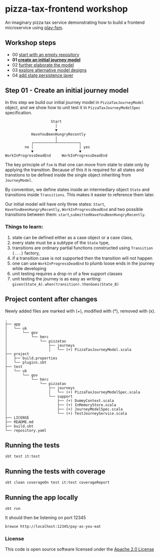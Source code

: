 # pizza-tax-frontend workshop

An imaginary pizza tax service demonstrating how to build a frontend microservice using [play-fsm](https://github.com/hmrc/play-fsm).

## Workshop steps

- 00 [start with an empty repository](https://github.com/hmrc/pizza-tax-frontend-workshop/tree/master#readme)
- **01 [create an initial journey model](https://github.com/hmrc/pizza-tax-frontend-workshop/tree/step-01-create-a-journey#readme)**
- 02 [further elaborate the model](https://github.com/hmrc/pizza-tax-frontend-workshop/tree/step-02-extend-journey-model#readme)
- 03 [explore alternative model designs](https://github.com/hmrc/pizza-tax-frontend-workshop/tree/step-03-alternative-model-design#readme)
- 04 [add state persistence layer](https://github.com/hmrc/pizza-tax-frontend-workshop/tree/step-04-configure-state-persistence-layer#readme)

## Step 01 - Create an initial journey model

In this step we build our initial journey model in `PizzaTaxJourneyModel` object, 
and we show how to unit test it in `PizzaTaxJourneyModelSpec` specification.

```
                     Start
                       │
                       ▼
            HaveYouBeenHungryRecently
                       │
            ┌──────────┴──────────┐
         no │                     │ yes
            ▼                     ▼
WorkInProgressDeadEnd     WorkInProgressDeadEnd
```

The key principle of `fsm` is that one can move from state to state only by applying the transition. Because of this it is required for all states and transtions to be defined inside the single object inheriting from `JourneyModel`.

By convention, we define states inside an intermediary object `State` and transitions inside `Transitions`. This makes it easier to reference them later.

Our initial model will have only three states: `Start`, `HaveYouBeenHungryRecently`, `WorkInProgressDeadEnd` and two possible transitions between them: `start`,`submittedHaveYouBeenHungryRecently`.

### Things to learn:

1. state can be defined either as a case object or a case class,
1. every state must be a subtype of the `State` type,
1. transitions are ordinary partial functions constructed using `Transition {...}` factory,
1. if a transition case is not supported then the transition will not happen
1. one can use `WorkInProgressDeadEnd` to plumb loose ends in the journey while developing
1. unit testing requires a drop-in of a few support classes
1. unit testing the journey is as easy as writing: ```given(State_A).when(transition).thenGoes(State_B)```

## Project content after changes

Newly added files are marked with (+), modified with (*), removed with (x).

    .
    ├── app
    │   └── uk
    │       └── gov
    │           └── hmrc
    │               └── pizzatax
    │                   ├── journeys
    │                   │   └── (+) PizzaTaxJourneyModel.scala
    ├── project
    │   ├── build.properties
    │   └── plugins.sbt
    ├── test
    │   └── uk
    │       └── gov
    │           └── hmrc
    │               └── pizzatax
    │                   ├── journeys
    │                   │   └── (+) PizzaTaxJourneyModelSpec.scala
    │                   └── support
    │                       ├── (+) DummyContext.scala
    │                       ├── (+) InMemoryStore.scala
    │                       ├── (+) JourneyModelSpec.scala
    │                       └── (+) TestJourneyService.scala
    ├── LICENSE
    ├── README.md
    ├── build.sbt
    └── repository.yaml


## Running the tests

    sbt test it:test

## Running the tests with coverage

    sbt clean coverageOn test it:test coverageReport

## Running the app locally

    sbt run

It should then be listening on port 12345

    browse http://localhost:12345/pay-as-you-eat

### License

This code is open source software licensed under the [Apache 2.0 License]("http://www.apache.org/licenses/LICENSE-2.0.html")
